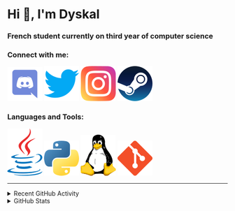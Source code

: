 # Hi 👋, I'm Dyskal

### French student currently on third year of computer science

### Connect with me:

[![Discord](./images/discord.svg "@dyskal")](https://discordapp.com/users/200586202997325824)
[![Twitter](./images/twitter.svg "@dyskal")](https://twitter.com/dyskal)
[![Instagram](./images/insta.svg "@dyskal")](https://instagram.com/dyskal)
[![Steam](./images/steam.svg "dyskal")](https://steamcommunity.com/id/dyskal/)

### Languages and Tools:

[![Java](./images/java.svg)](https://www.oracle.com/java/)
[![Python](./images/python.svg)](https://www.python.org/)
![Linux](./images/linux.svg)
[![Git](./images/git.svg)](https://git-scm.com/)

---

<details>
<summary>Recent GitHub Activity</summary>

<!--START_SECTION:activity-->


1. 💪 Opened PR [#45](https://github.com/InsaLan/frontend-insalan.fr/pull/45) in [InsaLan/frontend-insalan.fr](https://github.com/InsaLan/frontend-insalan.fr)
2. 🎉 Merged PR [#29](https://github.com/InsaLan/frontend-insalan.fr/pull/29) in [InsaLan/frontend-insalan.fr](https://github.com/InsaLan/frontend-insalan.fr)
3. ❌ Reopened PR [#29](https://github.com/InsaLan/frontend-insalan.fr/pull/29) in [InsaLan/frontend-insalan.fr](https://github.com/InsaLan/frontend-insalan.fr)
4. ❌ Closed PR [#29](https://github.com/InsaLan/frontend-insalan.fr/pull/29) in [InsaLan/frontend-insalan.fr](https://github.com/InsaLan/frontend-insalan.fr)
5. 💪 Opened PR [#29](https://github.com/InsaLan/frontend-insalan.fr/pull/29) in [InsaLan/frontend-insalan.fr](https://github.com/InsaLan/frontend-insalan.fr)
5. 🎉 Merged PR [#16](https://github.com/Dyskal/DiscordRP/pull/16) in [Dyskal/DiscordRP](https://github.com/Dyskal/DiscordRP)
6. 🎉 Merged PR [#17](https://github.com/Dyskal/TwitchPlayerOpener/pull/17) in [Dyskal/TwitchPlayerOpener](https://github.com/Dyskal/TwitchPlayerOpener)

<!--END_SECTION:activity-->

</details>

<details>
<summary>GitHub Stats</summary>

![GitHub Stats](https://github-readme-stats.vercel.app/api/top-langs?username=dyskal&show_icons=true&locale=en&layout=compact&card_width=445&langs_count=10&hide_borders=true)
![GitHub Stats](https://github-readme-stats.vercel.app/api?username=dyskal&show_icons=true&locale=en&include_all_commits=true&hide_borders=true)
</details>

